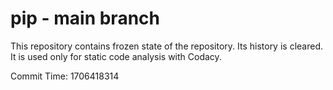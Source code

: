 # pip - main branch

This repository contains frozen state of the repository.
Its history is cleared. It is used only for static code
analysis with Codacy.

Commit Time: 1706418314